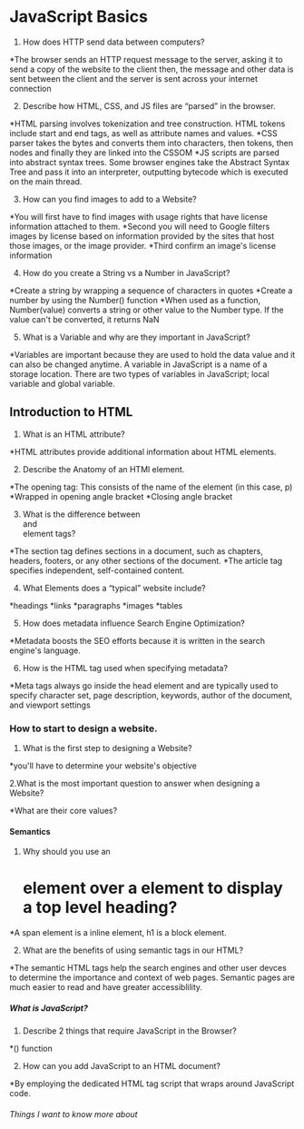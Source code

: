 # JavaScript Basics

1. How does HTTP send data between computers?

*The browser sends an HTTP request message to the server, asking it to send a copy of the website to the client then, the message and other data is sent between the client and the server is sent across your internet connection

2. Describe how HTML, CSS, and JS files are “parsed” in the browser.

*HTML parsing involves tokenization and tree construction. HTML tokens include start and end tags, as well as attribute names and values.
*CSS parser takes the bytes and converts them into characters, then tokens, then nodes and finally they are linked into the CSSOM
*JS scripts are parsed into abstract syntax trees. Some browser engines take the Abstract Syntax Tree and pass it into an interpreter, outputting bytecode which is executed on the main thread.

3. How can you find images to add to a Website?

*You will first have to find images with usage rights that have license information attached to them. 
*Second you will need to Google filters images by license based on information provided by the sites that host those images, or the image provider.
*Third confirm an image's license information

4. How do you create a String vs a Number in JavaScript?

*Create a string by wrapping a sequence of characters in quotes
*Create a number by using the Number() function
*When used as a function, Number(value) converts a string or other value to the Number type. If the value can't be converted, it returns NaN

5. What is a Variable and why are they important in JavaScript?

*Variables are important because they are used to hold the data value and it can also be changed anytime. A variable in JavaScript is a name of a storage location. There are two types of variables in JavaScript; local variable and global variable.

## Introduction to HTML

1. What is an HTML attribute?

*HTML attributes provide additional information about HTML elements.

2. Describe the Anatomy of an HTMl element.

*The opening tag: This consists of the name of the element (in this case, p)
*Wrapped in opening angle bracket
*Closing angle bracket

3. What is the difference between <article> and <section> element tags?
  
*The section tag defines sections in a document, such as chapters, headers, footers, or any other sections of the document.
*The article tag specifies independent, self-contained content.
  
4. What Elements does a “typical” website include?
  
  *headings
  *links
  *paragraphs
  *images
  *tables
  
 5. How does metadata influence Search Engine Optimization?
  
  *Metadata boosts the SEO efforts because it is written in the search engine's language.
  
 6. How is the <meta> HTML tag used when specifying metadata?
  
  *Meta tags always go inside the head element and are typically used to specify character set, page description, keywords, author of the document, and viewport settings
 
 ### How to start to design a website.
  
 1. What is the first step to designing a Website?
  
 *you'll have to determine your website's objective
  
  
  2.What is the most important question to answer when designing a Website?
  
  *What are their core values?
  
  #### Semantics
  
  1. Why should you use an <h1> element over a <span> element to display a top level heading?
  
  *A span element is a inline element, h1 is a block element. 
  
  2. What are the benefits of using semantic tags in our HTML?
  
  *The semantic HTML tags help the search engines and other user devces to determine the importance and context of web pages. Semantic pages are much easier to read and have greater accessiblility.
  
  ##### What is JavaScript?
  
  1. Describe 2 things that require JavaScript in the Browser?
  
  *() function
  
  
  2. How can you add JavaScript to an HTML document?
  
  *By employing the dedicated HTML tag script that wraps around JavaScript code.
  
  ###### Things I want to know more about
  
  
  
  
 

  
  
